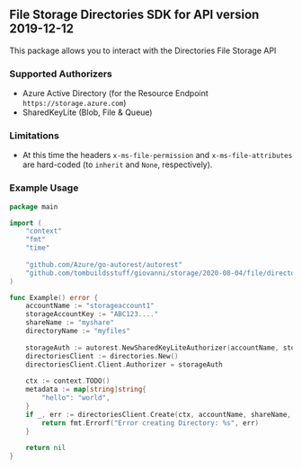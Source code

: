 ## File Storage Directories SDK for API version 2019-12-12

This package allows you to interact with the Directories File Storage API

### Supported Authorizers

* Azure Active Directory (for the Resource Endpoint `https://storage.azure.com`)
* SharedKeyLite (Blob, File & Queue)

### Limitations

* At this time the headers `x-ms-file-permission` and `x-ms-file-attributes` are hard-coded (to `inherit` and `None`, respectively).

### Example Usage

```go
package main

import (
	"context"
	"fmt"
	"time"
	
	"github.com/Azure/go-autorest/autorest"
	"github.com/tombuildsstuff/giovanni/storage/2020-08-04/file/directories"
)

func Example() error {
	accountName := "storageaccount1"
    storageAccountKey := "ABC123...."
    shareName := "myshare"
    directoryName := "myfiles"
    
    storageAuth := autorest.NewSharedKeyLiteAuthorizer(accountName, storageAccountKey)
    directoriesClient := directories.New()
    directoriesClient.Client.Authorizer = storageAuth
    
    ctx := context.TODO()
    metadata := map[string]string{
    	"hello": "world",
    }
    if _, err := directoriesClient.Create(ctx, accountName, shareName, directoryName, metadata); err != nil {
        return fmt.Errorf("Error creating Directory: %s", err)
    }
    
    return nil 
}
```